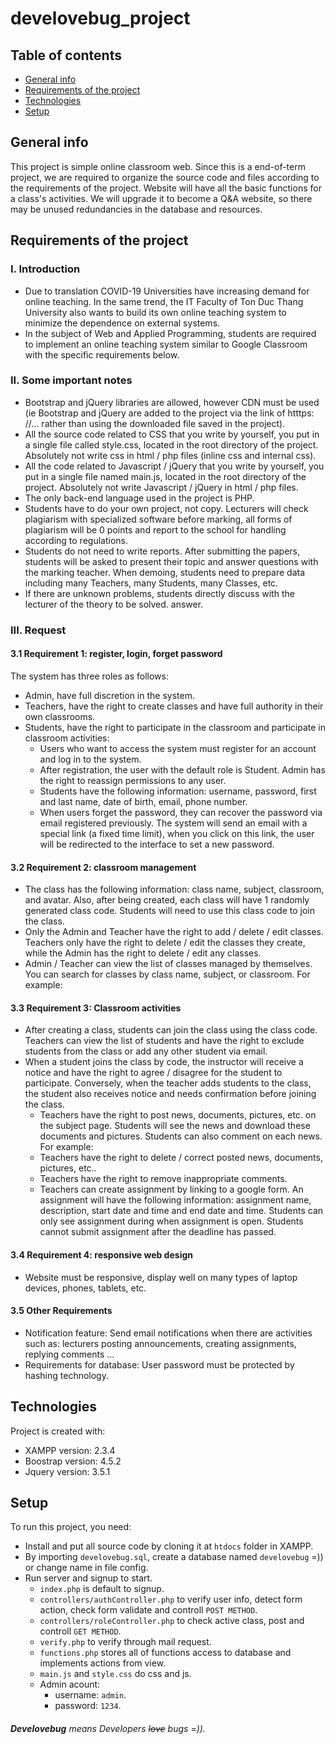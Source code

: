 # develovebug_project
## Table of contents
* [General info](#general-info)
* [Requirements of the project](#requirements-of-the-project)
* [Technologies](#technologies)
* [Setup](#setup)

## General info
This project is simple online classroom web. Since this is a end-of-term project, we are required to organize the source code and files according to the requirements of the project. 
Website will have all the basic functions for a class's activities. We will upgrade it to become a Q&A website, so there may be unused redundancies in the database and resources.
	
## Requirements of the project
### I. Introduction
* Due to translation COVID-19 Universities have increasing demand for online teaching. In the same trend, the IT Faculty of Ton Duc Thang University also wants to build its own online teaching system to minimize the dependence on external systems.
* In the subject of Web and Applied Programming, students are required to implement an online teaching system similar to Google Classroom with the specific requirements below.
### II. Some important notes
* Bootstrap and jQuery libraries are allowed, however CDN must be used (ie Bootstrap and jQuery are added to the project via the link of htttps: //… rather than using the downloaded file saved in the project).
* All the source code related to CSS that you write by yourself, you put in a single file called style.css, located in the root directory of the project. Absolutely not write css in html / php files (inline css and internal css). 
* All the code related to Javascript / jQuery that you write by yourself, you put in a single file named main.js, located in the root directory of the project. Absolutely not write Javascript / jQuery in html / php files. 
* The only back-end language used in the project is PHP.
* Students have to do your own project, not copy. Lecturers will check plagiarism with specialized software before marking, all forms of plagiarism will be 0 points and report to the school for handling according to regulations. 
* Students do not need to write reports. After submitting the papers, students will be asked to present their topic and answer questions with the marking teacher. When demoing, students need to prepare data including many Teachers, many Students, many Classes, etc. 
* If there are unknown problems, students directly discuss with the lecturer of the theory to be solved. answer.
### III. Request
#### 3.1 Requirement 1: register, login, forget password
The system has three roles as follows:
* Admin, have full discretion in the system.
* Teachers, have the right to create classes and have full authority in their own classrooms.
* Students, have the right to participate in the classroom and participate in classroom activities:
  - Users who want to access the system must register for an account and log in to the system. 
  - After registration, the user with the default role is Student. Admin has the right to reassign permissions to any user.
  - Students have the following information: username, password, first and last name, date of birth, email, phone number.
  - When users forget the password, they can recover the password via email registered previously. The system will send an email with a special link (a fixed time limit), when you click on this link, the user will be redirected to the interface to set a new password.
#### 3.2 Requirement 2: classroom management
* The class has the following information: class name, subject, classroom, and avatar. Also, after being created, each class will have 1 randomly generated class code. Students will need to use this class code to join the class.
* Only the Admin and Teacher have the right to add / delete / edit classes. Teachers only have the right to delete / edit the classes they create, while the Admin has the right to delete / edit any classes.
* Admin / Teacher can view the list of classes managed by themselves. You can search for classes by class name, subject, or classroom. For example:
#### 3.3 Requirement 3: Classroom activities
* After creating a class, students can join the class using the class code. Teachers can view the list of students and have the right to exclude students from the class or add any other student via email.
* When a student joins the class by code, the instructor will receive a notice and have the right to agree / disagree for the student to participate. Conversely, when the teacher adds students to the class, the student also receives notice and needs confirmation before joining the class.
  - Teachers have the right to post news, documents, pictures, etc. on the subject page. Students will see the news and download these documents and pictures. Students can also comment on each news. For example:
  - Teachers have the right to delete / correct posted news, documents, pictures, etc..
  - Teachers have the right to remove inappropriate comments.
  - Teachers can create assignment by linking to a google form. An assignment will have the following information: assignment name, description, start date and time and end date and time. Students can only see assignment during when assignment is open. Students cannot submit assignment after the deadline has passed.
#### 3.4 Requirement 4: responsive web design
* Website must be responsive, display well on many types of laptop devices, phones, tablets, etc.
#### 3.5 Other Requirements
* Notification feature: Send email notifications when there are activities such as: lecturers posting announcements, creating assignments, replying comments ...
* Requirements for database: User password must be protected by hashing technology.

## Technologies
Project is created with:
* XAMPP version: 2.3.4
* Boostrap version: 4.5.2
* Jquery version: 3.5.1
	
## Setup
To run this project, you need:
- Install and put all source code by cloning it at ```htdocs``` folder in XAMPP.
- By importing ```develovebug.sql```, create a database named ```develovebug``` =)) or change name in file config.
- Run server and signup to start.
  - ```index.php``` is default to signup.
  - ```controllers/authController.php``` to verify user info, detect form action, check form validate and controll ```POST METHOD```.
  - ```controllers/roleController.php``` to check active class, post and controll ```GET METHOD```.
  - ```verify.php``` to verify through mail request.
  - ```functions.php``` stores all of functions access to database and implements actions from view.
  - ```main.js``` and ```style.css``` do css and js.
  - Admin acount:
    - username: ```admin```.
    - password: ```1234```.
 ###### ***Develovebug*** means *Developers ~~love~~ bugs* =)).

